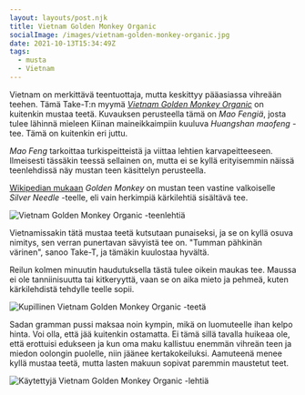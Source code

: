 ```yaml
---
layout: layouts/post.njk
title: Vietnam Golden Monkey Organic
socialImage: /images/vietnam-golden-monkey-organic.jpg
date: 2021-10-13T15:34:49Z
tags:
  - musta
  - Vietnam
---
```

Vietnam on merkittävä teentuottaja, mutta keskittyy pääasiassa vihreään teehen. Tämä Take-T:n myymä *[Vietnam Golden Monkey Organic](https://take-t.fi/products/vietnam-golden-monkey-organic)* on kuitenkin mustaa teetä. Kuvauksen perusteella tämä on *Mao Fengiä*, josta tulee lähinnä mieleen Kiinan maineikkaimpiin kuuluva *Huangshan maofeng* -tee. Tämä on kuitenkin eri juttu.

*Mao Feng* tarkoittaa turkispeitteistä ja viittaa lehtien karvapeitteeseen. Ilmeisesti tässäkin teessä sellainen on, mutta ei se kyllä erityisemmin näissä teenlehdissä näy mustan teen käsittelyn perusteella.

[Wikipedian mukaan](https://en.wikipedia.org/wiki/Golden_Monkey_tea) *Golden Monkey* on mustan teen vastine valkoiselle *Silver Needle* -teelle, eli vain herkimpiä kärkilehtiä sisältävä tee.

![Vietnam Golden Monkey Organic -teenlehtiä](/images/vietnam-golden-monkey-organic.jpg)

Vietnamissakin tätä mustaa teetä kutsutaan punaiseksi, ja se on kyllä osuva nimitys, sen verran punertavan sävyistä tee on. "Tumman pähkinän värinen", sanoo Take-T, ja tämäkin kuulostaa hyvältä.

Reilun kolmen minuutin haudutuksella tästä tulee oikein maukas tee. Maussa ei ole tanniinisuutta tai kitkeryyttä, vaan se on aika mieto ja pehmeä, kuten kärkilehdistä tehdylle teelle sopii.

![Kupillinen Vietnam Golden Monkey Organic -teetä](/images/vietnam-golden-monkey-organic-kuppi.jpg)

Sadan gramman pussi maksaa noin kympin, mikä on luomuteelle ihan kelpo hinta. Voi olla, että jää kuitenkin ostamatta. Ei tämä sillä tavalla huikeaa ole, että erottuisi edukseen ja kun oma maku kallistuu enemmän vihreän teen ja miedon oolongin puolelle, niin jäänee kertakokeiluksi. Aamuteenä menee kyllä mustaa teetä, mutta lasten makuun sopivat paremmin maustetut teet.

![Käytettyjä Vietnam Golden Monkey Organic -lehtiä](/images/vietnam-golden-monkey-organic-lehdet.jpg)
